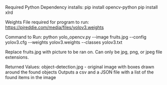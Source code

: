 Required Python Dependency installs: 
pip install opencv-python
pip install xlrd

Weights File required for program to run: 
https://pjreddie.com/media/files/yolov3.weights

Command to Run: 
python yolo_opencv.py --image fruits.jpg --config yolov3.cfg --weights yolov3.weights --classes yolov3.txt

Replace fruits.jpg with picture to be ran on. 
Can only be jpg, png, or jpeg file extensions. 

Returned Values: 
object-detection.jpg - original image with boxes drawn around the found objects
Outputs a csv and a JSON file with a list of the found items in the image
